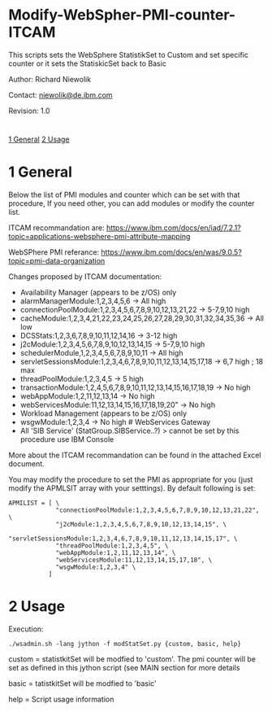 # Modify-WebSpher-PMI-counter-ITCAM

This scripts sets the WebSphere StatistikSet to Custom and set specific counter or it sets the StatiskicSet back to Basic

Author: Richard Niewolik

Contact: niewolik@de.ibm.com

Revision: 1.0

#

[1 General](#1-general)
[2 Usage](#2-usage)


1 General
=========

Below the list of PMI modules and counter which can be set with that procedure, If you need other, you can add modules or modify the counter list.

ITCAM recommandation are: https://www.ibm.com/docs/en/iad/7.2.1?topic=applications-websphere-pmi-attribute-mapping

WebSPhere PMI referance: https://www.ibm.com/docs/en/was/9.0.5?topic=pmi-data-organization

 
Changes proposed by ITCAM documentation:
- Availability Manager (appears to be z/OS) only      
- alarmManagerModule:1,2,3,4,5,6                                    ->  All high
- connectionPoolModule:1,2,3,4,5,6,7,8,9,10,12,13,21,22             ->  5-7,9,10 high
- cacheModule:1,2,3,4,21,22,23,24,25,26,27,28,29,30,31,32,34,35,36  ->  All low
- DCSStats:1,2,3,6,7,8,9,10,11,12,14,16                             ->  3-12 high
- j2cModule:1,2,3,4,5,6,7,8,9,10,12,13,14,15                        ->  5-7,9,10 high
- schedulerModule,1,2,3,4,5,6,7,8,9,10,11                           ->  All high
- servletSessionsModule:1,2,3,4,6,7,8,9,10,11,12,13,14,15,17,18     ->  6,7 high ; 18 max
- threadPoolModule:1,2,3,4,5                                        -> 5 high
- transactionModule:1,2,4,5,6,7,8,9,10,11,12,13,14,15,16,17,18,19   ->  No high
- webAppModule:1,2,11,12,13,14                                      ->  No high
- webServicesModule:11,12,13,14,15,16,17,18,19,20"                  ->  No high
- Workload Management (appears to be z/OS) only                     
- wsgwModule:1,2,3,4                                                ->  No high  # WebServices Gateway
- All 'SIB Service' (StatGroup.SIBService..?)                       > cannot be set by this procedure use IBM Console

More about the ITCAM recommandation can be found in the attached Excel document.

You may modify the procedure to set the PMI as appropriate for you (just modify the APMLSIT array with your setttings). By default following is set:
```
APMILIST = [ \
             "connectionPoolModule:1,2,3,4,5,6,7,8,9,10,12,13,21,22", \
             "j2cModule:1,2,3,4,5,6,7,8,9,10,12,13,14,15", \
             "servletSessionsModule:1,2,3,4,6,7,8,9,10,11,12,13,14,15,17", \
             "threadPoolModule:1,2,3,4,5", \
             "webAppModule:1,2,11,12,13,14", \
             "webServicesModule:11,12,13,14,15,17,18", \
             "wsgwModule:1,2,3,4" \
           ]
```           

2 Usage
=======

Execution:

    ./wsadmin.sh -lang jython -f modStatSet.py {custom, basic, help}

  
  custom  = statistkitSet will be modfied to 'custom'. The pmi counter will be set as defined in this jython script (see MAIN section for more details
  
  basic   = tatistkitSet will be modfied to 'basic'
  
  help    = Script usage information


